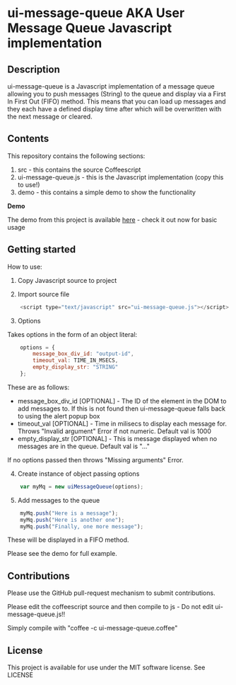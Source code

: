 # ui-message-queue AKA User Message Queue Javascript implementation

## Description

ui-message-queue is a Javascript implementation of a message queue allowing you to push messages (String) to the queue and display  via a First In First Out (FIFO) method. This means that you can load up messages and they each have a defined display time after which will be overwritten with the next message or cleared.

## Contents

This repository contains the following sections:

1. src - this contains the source Coffeescript
2. ui-message-queue.js - this is the Javascript implementation (copy this to use!)
3. demo - this contains a simple demo to show the functionality

**Demo**

The demo from this project is available [here](http://rob-murray.github.com/ui-message-queue) - check it out now for basic usage

## Getting started

How to use:

1) Copy Javascript source to project

2) Import source file


```javascript
	<script type="text/javascript" src="ui-message-queue.js"></script>
```



3) Options


Takes options in the form of an object literal:

```javascript
    options = {
        message_box_div_id: "output-id",
        timeout_val: TIME_IN_MSECS,
        empty_display_str: "STRING"
    };
```

These are as follows:
* message_box_div_id [OPTIONAL] - The ID of the element in the DOM to add messages to. If this is not found then ui-message-queue falls back to using the alert popup box
* timeout_val [OPTIONAL] - Time in milisecs to display each message for. Throws "Invalid argument" Error if not numeric. Default val is 1000
* empty_display_str [OPTIONAL] - This is message displayed when no messages are in the queue. Default val is "..."

If no options passed then throws "Missing arguments" Error.


4) Create instance of object passing options


```javascript
    var myMq = new uiMessageQueue(options);
```


5) Add messages to the queue


```javascript
    myMq.push("Here is a message");
    myMq.push("Here is another one");
    myMq.push("Finally, one more message");
```

These will be displayed in a FIFO method.

Please see the demo for full example.

## Contributions

Please use the GitHub pull-request mechanism to submit contributions.

Please edit the coffeescript source and then compile to js - Do not edit ui-message-queue.js!!

Simply compile with "coffee -c ui-message-queue.coffee"

## License

This project is available for use under the MIT software license.
See LICENSE
